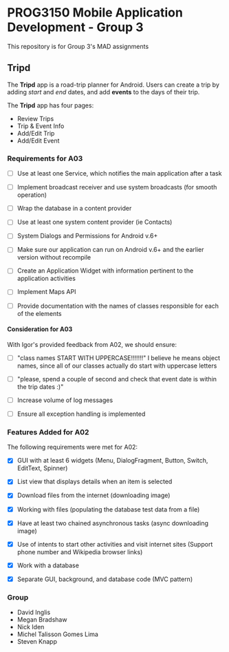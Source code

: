 # PROG3150 Mobile Application Development - Group 3
This repository is for Group 3's MAD assignments

## Tripd
The **Tripd** app is a road-trip planner for Android. Users can create a trip by adding *start* and *end* dates, and add **events** to the days of their trip.

The **Tripd** app has four pages:
* Review Trips
* Trip & Event Info
* Add/Edit Trip
* Add/Edit Event

### Requirements for A03
- [ ] Use at least one Service, which notifies the main application after a task
- [ ] Implement broadcast receiver and use system broadcasts (for smooth operation)
- [ ] Wrap the database in a content provider
- [ ] Use at least one system content provider (ie Contacts)
- [ ] System Dialogs and Permissions for Android v.6+
- [ ] Make sure our application can run on Android v.6+ and the earlier version without recompile
- [ ] Create an Application Widget with information pertinent to the application activities
- [ ] Implement Maps API
- [ ] Provide documentation with the names of classes responsible for each of the elements


#### Consideration for A03
With Igor's provided feedback from A02, we should ensure:
- [ ] "class names START WITH UPPERCASE!!!!!!!" I believe he means object names, since all of our classes actually do start with uppercase letters
- [ ] "please, spend a couple of second and check that event date is within the trip dates :)"
- [ ] Increase volume of log messages
- [ ] Ensure all exception handling is implemented


### Features Added for A02
The following requirements were met for A02:
- [x] GUI with at least 6 widgets (Menu, DialogFragment, Button, Switch, EditText, Spinner)
- [x] List view that displays details when an item is selected
- [x] Download files from the internet (downloading image)
- [x] Working with files (populating the database test data from a file)
- [x] Have at least two chained asynchronous tasks (async downloading image)
- [x] Use of intents to start other activities and visit internet sites (Support phone number and Wikipedia browser links)
- [x] Work with a database
- [x] Separate GUI, background, and database code (MVC pattern)


### Group
* David Inglis
* Megan Bradshaw
* Nick Iden
* Michel Talisson Gomes Lima
* Steven Knapp
